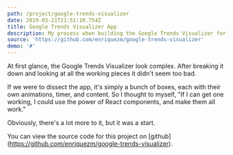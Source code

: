 ```yaml
---
path: /project/google-trends-visualizer
date: 2019-03-21T21:51:10.754Z
title: Google Trends Visualizer App
description: My process when building the Google Trends Visualizer for a coding test.
source: 'https://github.com/enriquezm/google-trends-visualizer'
demo: '#'
---
```

At first glance, the Google Trends Visualizer look complex. After breaking it down and looking at all the working pieces it didn't seem too bad.

If we were to dissect the app, it's simply a bunch of boxes, each with their own animations, timer, and content. So I thought to myself, "If I can get one working, I could use the power of React components, and make them all work."

Obviously, there's a lot more to it, but it was a start.

You can view the source code for this project on \[github](https://github.com/enriquezm/google-trends-visualizer).
